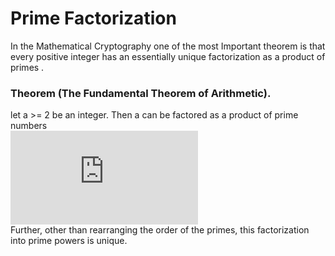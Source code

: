 # Prime Factorization
In the Mathematical Cryptography one of the most Important theorem is that every positive integer has an essentially unique factorization as a product of primes .
### Theorem (The Fundamental Theorem of Arithmetic).
let a >= 2 be an integer. Then a can be factored as a product of prime numbers\
![](http://latex.codecogs.com/gif.latex?a%20%3D%20p_%7B1%7D%5E%7Be%5E%7B1%7D%7D%20%5Ccdot%20p_%7B2%7D%5E%7Be%5E%7B2%7D%7D%20%5Ccdot%20p_%7B3%7D%5E%7Be%5E%7B3%7D%7D%20%5Ccdot%20%5Ccdot%20%5Ccdot%20p_%7Br%7D%5E%7Be%5E%7Br%7D%7D)\
Further, other than rearranging the order of the primes, this factorization into prime powers is unique.
